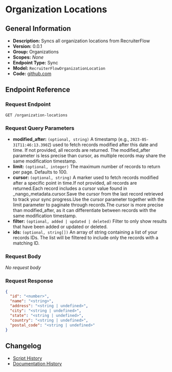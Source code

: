 <!-- BEGIN GENERATED CONTENT -->
# Organization Locations

## General Information

- **Description:** Syncs all organization locations from RecruiterFlow
- **Version:** 0.0.1
- **Group:** Organizations
- **Scopes:** _None_
- **Endpoint Type:** Sync
- **Model:** `RecruiterFlowOrganizationLocation`
- **Code:** [github.com](https://github.com/NangoHQ/integration-templates/tree/main/integrations/recruiterflow/syncs/organization-locations.ts)


## Endpoint Reference

### Request Endpoint

`GET /organization-locations`

### Request Query Parameters

- **modified_after:** `(optional, string)` A timestamp (e.g., `2023-05-31T11:46:13.390Z`) used to fetch records modified after this date and time. If not provided, all records are returned. The modified_after parameter is less precise than cursor, as multiple records may share the same modification timestamp.
- **limit:** `(optional, integer)` The maximum number of records to return per page. Defaults to 100.
- **cursor:** `(optional, string)` A marker used to fetch records modified after a specific point in time.If not provided, all records are returned.Each record includes a cursor value found in _nango_metadata.cursor.Save the cursor from the last record retrieved to track your sync progress.Use the cursor parameter together with the limit parameter to paginate through records.The cursor is more precise than modified_after, as it can differentiate between records with the same modification timestamp.
- **filter:** `(optional, added | updated | deleted)` Filter to only show results that have been added or updated or deleted.
- **ids:** `(optional, string[])` An array of string containing a list of your records IDs. The list will be filtered to include only the records with a matching ID.

### Request Body

_No request body_

### Request Response

```json
{
  "id": "<number>",
  "name": "<string>",
  "address": "<string | undefined>",
  "city": "<string | undefined>",
  "state": "<string | undefined>",
  "country": "<string | undefined>",
  "postal_code": "<string | undefined>"
}
```

## Changelog

- [Script History](https://github.com/NangoHQ/integration-templates/commits/main/integrations/recruiterflow/syncs/organization-locations.ts)
- [Documentation History](https://github.com/NangoHQ/integration-templates/commits/main/integrations/recruiterflow/syncs/organization-locations.md)

<!-- END  GENERATED CONTENT -->

